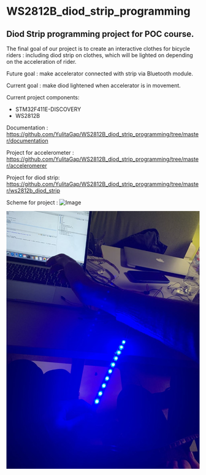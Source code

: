 # WS2812B_diod_strip_programming
<h2> Diod Strip programming project for POC course.</h2>

The final goal of our project is to create an interactive clothes for bicycle riders : including diod strip on clothes, which will be lighted on depending on the acceleration of rider.

Future goal : make accelerator connected with strip via Bluetooth module.
 
Current goal : 
make diod lightened when accelerator is  in movement.

Current project components:
 - STM32F411E-DISCOVERY
 - WS2812B
 
 Documentation : https://github.com/YulitaGap/WS2812B_diod_strip_programming/tree/master/documentation
 
Project for accelerometer : https://github.com/YulitaGap/WS2812B_diod_strip_programming/tree/master/acceleromerer


Project for diod strip: https://github.com/YulitaGap/WS2812B_diod_strip_programming/tree/master/ws2812b_diod_strip

Scheme for project :  ![Image]()
 


 ![Image](https://github.com/YulitaGap/WS2812B_diod_strip_programming/blob/master/media/photo_2019-12-24%206.02.30%20%D0%BF%D0%BF.jpeg)

